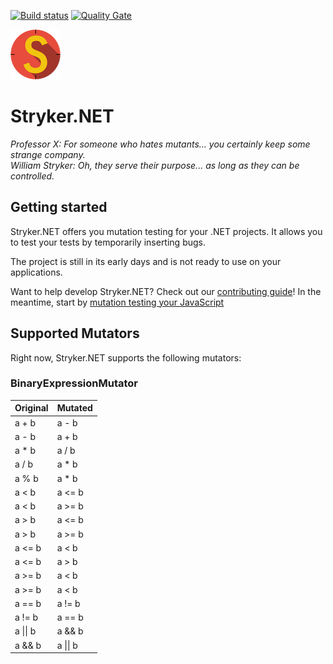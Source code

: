 [![Build status](https://ci.appveyor.com/api/projects/status/caflq6c3yvuqrklb/branch/master?svg=true)](https://ci.appveyor.com/project/simondel/stryker-net/branch/master)
[![Quality Gate](https://sonarqube.com/api/badges/gate?key=Stryker.NET)](https://sonarqube.com/dashboard/index/Stryker.NET)

![Stryker](stryker-80x80.png)

# Stryker.NET
*Professor X: For someone who hates mutants... you certainly keep some strange company.*  
*William Stryker: Oh, they serve their purpose... as long as they can be controlled.*

## Getting started
Stryker.NET offers you mutation testing for your .NET projects. It allows you to test your tests by temporarily inserting bugs.

The project is still in its early days and is not ready to use on your applications.

Want to help develop Stryker.NET? Check out our [contributing guide](/CONTRIBUTING.md)!
In the meantime, start by [mutation testing your JavaScript](https://stryker-mutator.github.io)

## Supported Mutators
Right now, Stryker.NET supports the following mutators:

### BinaryExpressionMutator
| Original | Mutated  |
| -------- | -------- |
| a + b    | a - b    |
| a - b    | a + b    |
| a * b    | a / b    |
| a / b    | a * b    |
| a % b    | a * b    |
| a < b    | a <= b   |
| a < b    | a >= b   |
| a > b    | a <= b   |
| a > b    | a >= b   |
| a <= b   | a < b    |
| a <= b   | a > b    |
| a >= b   | a < b    |
| a >= b   | a < b    |
| a == b   | a != b   |
| a != b   | a == b   |
| a \|\| b   | a && b   |
| a && b   | a \|\| b   |
